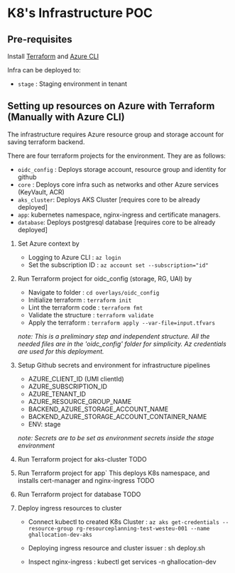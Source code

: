 # K8's Infrastructure POC

## Pre-requisites

Install [Terraform](https://learn.hashicorp.com/tutorials/terraform/install-cli) and [Azure CLI](https://docs.microsoft.com/en-us/cli/azure/install-azure-cli-macos)

Infra can be deployed to:
* `stage`   : Staging environment in tenant

## Setting up resources on Azure with Terraform (Manually with Azure CLI)

The infrastructure requires Azure resource group and storage account for saving terraform backend.

There are four terraform projects for the environment. They are as follows:
* `oidc_config` : Deploys storage account, resource group and identity for github
* `core` : Deploys core infra such as networks and other Azure services (KeyVault, ACR)
* `aks_cluster`: Deploys AKS Cluster [requires core to be already deployed]
* `app`: kubernetes namespace, nginx-ingress and certificate managers.
* `database`: Deploys postgresql database [requires core to be already deployed]

1. Set Azure context by

    *  Logging to Azure CLI     : `az login`
    *  Set the subscription ID  : `az account set --subscription="id"`
    
2. Run Terraform project for oidc_config (storage, RG, UAI) by

    * Navigate to folder        : `cd overlays/oidc_config`
    * Initialize terraform      : `terraform init`
    * Lint the terraform code   : `terraform fmt`
    * Validate the structure    : `terraform validate`
    * Apply the terraform       : `terraform apply --var-file=input.tfvars`

    *note: This is a preliminary step and independent structure. All the needed files are in the
    'oidc_config' folder for simplicity. Az credentials are used for this deployment.*

3. Setup Github secrets and environment for infrastructure pipelines
    * AZURE_CLIENT_ID (UMI clientId)
    * AZURE_SUBSCRIPTION_ID
    * AZURE_TENANT_ID
    * AZURE_RESOURCE_GROUP_NAME
    * BACKEND_AZURE_STORAGE_ACCOUNT_NAME
    * BACKEND_AZURE_STORAGE_ACCOUNT_CONTAINER_NAME
    * ENV: stage

    *note: Secrets are to be set as environment secrets inside the stage environment*

4. Run Terraform project for aks-cluster
    TODO

5. Run Terraform project for app`
    This deploys K8s namespace, and installs cert-manager and nginx-ingress
    TODO

6. Run Terraform project for database
    TODO


7. Deploy ingress resources to cluster

    *   Connect kubectl to created K8s Cluster :
            `az aks get-credentials --resource-group rg-resourceplanning-test-westeu-001 --name ghallocation-dev-aks`
    
    *   Deploying ingress resource and cluster issuer  :
            sh deploy.sh

    *   Inspect nginx-ingress                          :
            kubectl get services -n ghallocation-dev